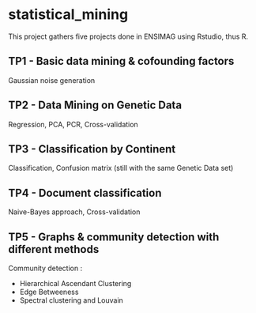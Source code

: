 # statistical_mining

This project gathers five projects done in ENSIMAG using Rstudio, thus R.

## TP1 -  Basic data mining & cofounding factors

Gaussian noise generation

## TP2 - Data Mining on Genetic Data

Regression, PCA, PCR, Cross-validation

## TP3 - Classification by Continent

Classification, Confusion matrix  (still with the same Genetic Data set)

## TP4 - Document classification

Naive-Bayes approach, Cross-validation

## TP5 - Graphs & community detection with different methods

Community detection :
  - Hierarchical Ascendant Clustering
  - Edge Betweeness
  - Spectral clustering and Louvain
